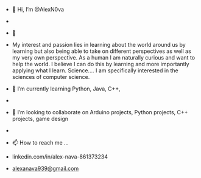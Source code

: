 - 👋 Hi, I’m @AlexN0va
- 
- 👀 
- My interest and passion lies in learning about the world around us by learning but also being able to take on different perspectives as well as my very own perspective. As a human I am naturally curious and want to help the world. I believe I can do this by learning and more importantly applying what I learn. Science.... I am specifically interested in the sciences of computer science. 

- 🌱 I’m currently learning Python, Java, C++,  
- 
- 💞️ I’m looking to collaborate on Arduino projects, Python projects, C++ projects, game design
- 
- 📫 How to reach me ...
- linkedin.com/in/alex-nava-861373234
- alexanava939@gmail.com

<!---
AlexN0va/AlexN0va is a ✨ special ✨ repository because its `README.md` (this file) appears on your GitHub profile.
You can click the Preview link to take a look at your changes.
--->
